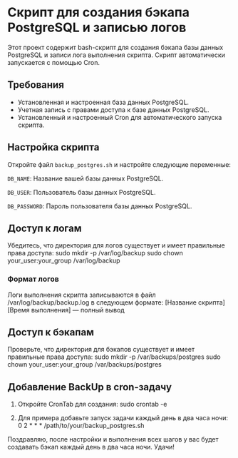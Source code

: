 # Скрипт для создания бэкапа PostgreSQL и записью логов

Этот проект содержит bash-скрипт для создания бэкапа базы данных PostgreSQL и записи лога выполнения скрипта. Скрипт автоматически запускается с помощью Cron.

## Требования

- Установленная и настроенная база данных PostgreSQL.
- Учетная запись с правами доступа к базе данных PostgreSQL.
- Установленный и настроенный Cron для автоматического запуска скрипта.

## Настройка скрипта

Откройте файл ` backup_postgres.sh ` и настройте следующие переменные:

` DB_NAME `: Название вашей базы данных PostgreSQL.

` DB_USER `: Пользователь базы данных PostgreSQL.

` DB_PASSWORD `: Пароль пользователя базы данных PostgreSQL.

## Доступ к логам

Убедитесь, что директория для логов существует и имеет правильные права доступа:
    sudo mkdir -p /var/log/backup
    sudo chown your_user:your_group /var/log/backup

### Формат логов
Логи выполнения скрипта записываются в файл /var/log/backup/backup.log в следующем формате:
    [Название скрипта][Время выполнения] — полный вывод

## Доступ к бэкапам

Проверьте, что директория для бэкапов существует и имеет правильные права доступа:
    sudo mkdir -p /var/backups/postgres
    sudo chown your_user:your_group /var/backups/postgres

## Добавление BackUp в cron-задачу

1. Откройте CronTab для создания:
    sudo crontab -e

2. Для примера добавьте запуск задачи каждый день в два часа ночи:
    0 2 * * * /path/to/your/backup_postgres.sh

Поздравляю, после настройки и выполнения всех шагов у вас будет создавать бэкап каждый день в два часа ночи.
Удачи!
